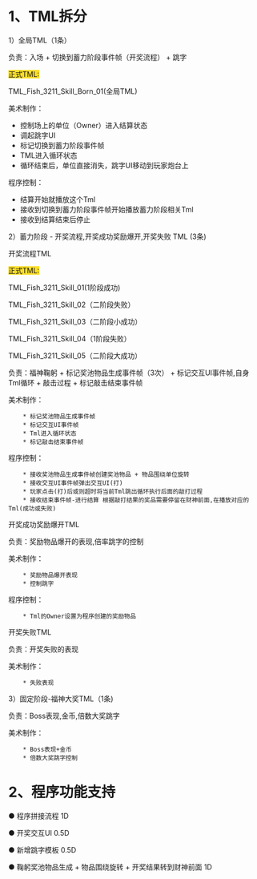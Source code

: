 # 1、TML拆分
1）全局TML（1条）

负责：入场 + 切换到蓄力阶段事件帧（开奖流程） +  跳字

<font style="background-color:#FBDE28;">正式TML:</font>

TML_Fish_3211_Skill_Born_01(全局TML)

美术制作：

+ 控制场上的单位（Owner）进入结算状态
+ 调起跳字UI
+ 标记切换到蓄力阶段事件帧
+ TML进入循环状态
+ 循环结束后，单位直接消失，跳字UI移动到玩家炮台上

程序控制：

+ 结算开始就播放这个Tml
+ 接收到切换到蓄力阶段事件帧开始播放蓄力阶段相关Tml
+ 接收到结算结束后停止

2）蓄力阶段 - 开奖流程,开奖成功奖励爆开,开奖失败 TML (3条)

开奖流程TML

<font style="background-color:#FBDE28;">正式TML: </font>  

TML_Fish_3211_Skill_01(1阶段成功)

TML_Fish_3211_Skill_02（二阶段失败）

TML_Fish_3211_Skill_03（二阶段小成功）

TML_Fish_3211_Skill_04（1阶段失败）

TML_Fish_3211_Skill_05（二阶段大成功）  


负责：福神鞠躬 + 标记奖池物品生成事件帧（3次） + 标记交互UI事件帧,自身Tml循环 + 敲击过程 + 标记敲击结束事件帧

美术制作：

        * 标记奖池物品生成事件帧
        * 标记交互UI事件帧
        * Tml进入循环状态
        * 标记敲击结束事件帧

程序控制：

        * 接收奖池物品生成事件帧创建奖池物品 + 物品围绕单位旋转
        * 接收交互UI事件帧弹出交互UI(打)
        * 玩家点击(打)后或则超时将当前Tml跳出循环执行后面的敲打过程
        * 接收结束事件帧-进行结算 根据敲打结果的奖品需要停留在财神前面,在播放对应的Tml(成功或失败)

开奖成功奖励爆开TML

负责：奖励物品爆开的表现,倍率跳字的控制

美术制作：

        * 奖励物品爆开表现
        * 控制跳字

程序控制：

        * Tml的Owner设置为程序创建的奖励物品

开奖失败TML

负责：开奖失败的表现

美术制作：

        * 失败表现

3）固定阶段-福神大奖TML（1条)

负责：Boss表现,金币,倍数大奖跳字

美术制作：

        * Boss表现+金币
        * 倍数大奖跳字控制

# 2、程序功能支持
● 程序拼接流程 1D

● 开奖交互UI 0.5D

● 新增跳字模板 0.5D

● 鞠躬奖池物品生成 + 物品围绕旋转 + 开奖结果转到财神前面 1D






